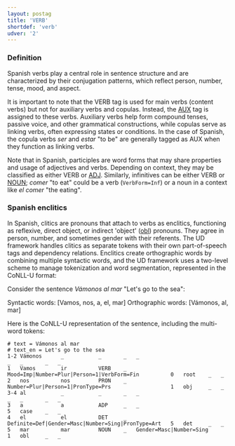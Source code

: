 ```yaml
---
layout: postag
title: 'VERB'
shortdef: 'verb'
udver: '2'
---
```


### Definition

Spanish verbs play a central role in sentence structure and are characterized by their conjugation patterns, which
reflect person, number, tense, mood, and aspect.

It is important to note that the VERB tag is used for main verbs (content verbs) but not for auxiliary verbs and
copulas. Instead, the [AUX]() tag is assigned to these verbs. Auxiliary verbs help form compound tenses, passive voice,
and other grammatical constructions, while copulas serve as linking verbs, often expressing states or conditions.
In the case of Spanish, the copula verbs _ser_ and _estar_ "to be" are generally tagged as AUX when they function
as linking verbs.

Note that in Spanish, participles are word forms that may share properties and usage of adjectives and verbs.
Depending on context, they may be classified as either VERB or [ADJ](). Similarly, infinitives  can be either VERB or
[NOUN](); _comer_ "to eat" could be a verb (`VerbForm=Inf`) or a noun in a context like _el comer_ "the eating".

### Spanish enclitics

In Spanish, clitics are pronouns that attach to verbs as enclitics, functioning as reflexive, direct object, or
indirect 'object' ([obl]()) pronouns. They agree in person, number, and sometimes gender with their referents.
The UD framework handles clitics as separate tokens with their own part-of-speech tags and dependency relations.
Enclitics create orthographic words by combining multiple syntactic words, and the UD framework uses a two-level
scheme to manage tokenization and word segmentation, represented in the CoNLL-U format:

Consider the sentence _Vámonos al mar_ "Let's go to the sea":

Syntactic words: [Vamos, nos, a, el, mar]
Orthographic words: [Vámonos, al, mar]

Here is the CoNLL-U representation of the sentence, including the multi-word tokens:

~~~conllu
# text = Vámonos al mar
# text_en = Let's go to the sea
1-2 Vámonos      _           _       _   _                                                   _   _       _   _
1   Vamos        ir          VERB    _   Mood=Imp|Number=Plur|Person=1|VerbForm=Fin          0   root    _   _
2   nos          nos         PRON    _   Number=Plur|Person=1|PronType=Prs                   1   obj     _   _
3-4 al           _           _       _   _                                                   _   _       _   _
3   a            a           ADP     _   _                                                   5   case    _   _
4   el           el          DET     _   Definite=Def|Gender=Masc|Number=Sing|PronType=Art   5   det     _   _
5   mar          mar         NOUN    _   Gender=Masc|Number=Sing                             1   obl     _   _
~~~
<!-- Interlanguage links updated Po 11. listopadu 2024, 20:09:28 CET -->
